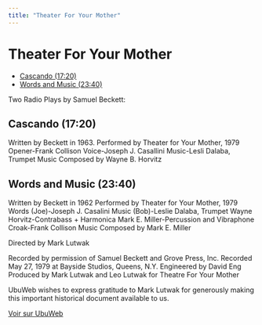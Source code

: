 ```yaml
---
title: "Theater For Your Mother"
---
```


# Theater For Your Mother



- [Cascando (17:20)](https://ubu.com/media/sound/beckett_samuel/theatre_pieces/Beckett-Samuel_Theatre-For-Your-Mother_Cascando.mp3)
- [Words and Music (23:40)](https://ubu.com/media/sound/beckett_samuel/theatre_pieces/Beckett-Samuel_Theatre-For-Your-Mother_Words+Music.mp3)




Two Radio Plays by Samuel Beckett:

## Cascando (17:20)

Written by Beckett in 1963.
Performed by Theater for Your Mother, 1979
Opener-Frank Collison
Voice-Joseph J. Casallini
Music-Lesli Dalaba, Trumpet
Music Composed by Wayne B. Horvitz


## Words and Music (23:40)

Written by Beckett in 1962
Performed by Theater for Your Mother, 1979
Words (Joe)-Joseph J. Casalini
Music (Bob)-Leslie Dalaba, Trumpet
Wayne Horvitz-Contrabass + Harmonica
Mark E. Miller-Percussion and Vibraphone
Croak-Frank Collison
Music Composed by Mark E. Miller

Directed by Mark Lutwak

Recorded by permission of Samuel Beckett and Grove Press, Inc. 
Recorded May 27, 1979 at Bayside Studios, Queens, N.Y.
Engineered by David Eng
Produced by Mark Lutwak and Leo Lutwak for Theatre For Your Mother

UbuWeb wishes to express gratitude to Mark Lutwak for generously making this important historical document available to us.









[Voir sur UbuWeb](https://ubu.com/sound/beckett_theater.html)